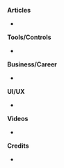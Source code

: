 
**Articles**

* 

**Tools/Controls**

* 

**Business/Career**

*

**UI/UX**

* 

**Videos**

*

**Credits**

* 
